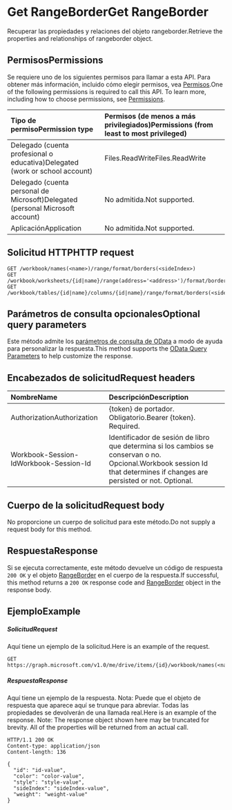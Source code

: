 # <a name="get-rangeborder"></a><span data-ttu-id="9de9b-101">Get RangeBorder</span><span class="sxs-lookup"><span data-stu-id="9de9b-101">Get RangeBorder</span></span>

<span data-ttu-id="9de9b-102">Recuperar las propiedades y relaciones del objeto rangeborder.</span><span class="sxs-lookup"><span data-stu-id="9de9b-102">Retrieve the properties and relationships of rangeborder object.</span></span>
## <a name="permissions"></a><span data-ttu-id="9de9b-103">Permisos</span><span class="sxs-lookup"><span data-stu-id="9de9b-103">Permissions</span></span>
<span data-ttu-id="9de9b-p101">Se requiere uno de los siguientes permisos para llamar a esta API. Para obtener más información, incluido cómo elegir permisos, vea [Permisos](../../../concepts/permissions_reference.md).</span><span class="sxs-lookup"><span data-stu-id="9de9b-p101">One of the following permissions is required to call this API. To learn more, including how to choose permissions, see [Permissions](../../../concepts/permissions_reference.md).</span></span>

|<span data-ttu-id="9de9b-106">Tipo de permiso</span><span class="sxs-lookup"><span data-stu-id="9de9b-106">Permission type</span></span>      | <span data-ttu-id="9de9b-107">Permisos (de menos a más privilegiados)</span><span class="sxs-lookup"><span data-stu-id="9de9b-107">Permissions (from least to most privileged)</span></span>              |
|:--------------------|:---------------------------------------------------------|
|<span data-ttu-id="9de9b-108">Delegado (cuenta profesional o educativa)</span><span class="sxs-lookup"><span data-stu-id="9de9b-108">Delegated (work or school account)</span></span> | <span data-ttu-id="9de9b-109">Files.ReadWrite</span><span class="sxs-lookup"><span data-stu-id="9de9b-109">Files.ReadWrite</span></span>    |
|<span data-ttu-id="9de9b-110">Delegado (cuenta personal de Microsoft)</span><span class="sxs-lookup"><span data-stu-id="9de9b-110">Delegated (personal Microsoft account)</span></span> | <span data-ttu-id="9de9b-111">No admitida.</span><span class="sxs-lookup"><span data-stu-id="9de9b-111">Not supported.</span></span>    |
|<span data-ttu-id="9de9b-112">Aplicación</span><span class="sxs-lookup"><span data-stu-id="9de9b-112">Application</span></span> | <span data-ttu-id="9de9b-113">No admitida.</span><span class="sxs-lookup"><span data-stu-id="9de9b-113">Not supported.</span></span> |

## <a name="http-request"></a><span data-ttu-id="9de9b-114">Solicitud HTTP</span><span class="sxs-lookup"><span data-stu-id="9de9b-114">HTTP request</span></span>
<!-- { "blockType": "ignored" } -->
```http
GET /workbook/names(<name>)/range/format/borders(<sideIndex>)
GET /workbook/worksheets/{id|name}/range(address='<address>')/format/borders(<sideIndex>)
GET /workbook/tables/{id|name}/columns/{id|name}/range/format/borders(<sideIndex>)
```
## <a name="optional-query-parameters"></a><span data-ttu-id="9de9b-115">Parámetros de consulta opcionales</span><span class="sxs-lookup"><span data-stu-id="9de9b-115">Optional query parameters</span></span>
<span data-ttu-id="9de9b-116">Este método admite los [parámetros de consulta de OData](http://developer.microsoft.com/en-us/graph/docs/overview/query_parameters) a modo de ayuda para personalizar la respuesta.</span><span class="sxs-lookup"><span data-stu-id="9de9b-116">This method supports the [OData Query Parameters](http://developer.microsoft.com/en-us/graph/docs/overview/query_parameters) to help customize the response.</span></span>

## <a name="request-headers"></a><span data-ttu-id="9de9b-117">Encabezados de solicitud</span><span class="sxs-lookup"><span data-stu-id="9de9b-117">Request headers</span></span>
| <span data-ttu-id="9de9b-118">Nombre</span><span class="sxs-lookup"><span data-stu-id="9de9b-118">Name</span></span>      |<span data-ttu-id="9de9b-119">Descripción</span><span class="sxs-lookup"><span data-stu-id="9de9b-119">Description</span></span>|
|:----------|:----------|
| <span data-ttu-id="9de9b-120">Authorization</span><span class="sxs-lookup"><span data-stu-id="9de9b-120">Authorization</span></span>  | <span data-ttu-id="9de9b-p102">{token} de portador. Obligatorio.</span><span class="sxs-lookup"><span data-stu-id="9de9b-p102">Bearer {token}. Required.</span></span> |
| <span data-ttu-id="9de9b-123">Workbook-Session-Id</span><span class="sxs-lookup"><span data-stu-id="9de9b-123">Workbook-Session-Id</span></span>  | <span data-ttu-id="9de9b-p103">Identificador de sesión de libro que determina si los cambios se conservan o no. Opcional.</span><span class="sxs-lookup"><span data-stu-id="9de9b-p103">Workbook session Id that determines if changes are persisted or not. Optional.</span></span>|

## <a name="request-body"></a><span data-ttu-id="9de9b-126">Cuerpo de la solicitud</span><span class="sxs-lookup"><span data-stu-id="9de9b-126">Request body</span></span>
<span data-ttu-id="9de9b-127">No proporcione un cuerpo de solicitud para este método.</span><span class="sxs-lookup"><span data-stu-id="9de9b-127">Do not supply a request body for this method.</span></span>

## <a name="response"></a><span data-ttu-id="9de9b-128">Respuesta</span><span class="sxs-lookup"><span data-stu-id="9de9b-128">Response</span></span>

<span data-ttu-id="9de9b-129">Si se ejecuta correctamente, este método devuelve un código de respuesta `200 OK` y el objeto [RangeBorder](../resources/rangeborder.md) en el cuerpo de la respuesta.</span><span class="sxs-lookup"><span data-stu-id="9de9b-129">If successful, this method returns a `200 OK` response code and [RangeBorder](../resources/rangeborder.md) object in the response body.</span></span>
## <a name="example"></a><span data-ttu-id="9de9b-130">Ejemplo</span><span class="sxs-lookup"><span data-stu-id="9de9b-130">Example</span></span>
##### <a name="request"></a><span data-ttu-id="9de9b-131">Solicitud</span><span class="sxs-lookup"><span data-stu-id="9de9b-131">Request</span></span>
<span data-ttu-id="9de9b-132">Aquí tiene un ejemplo de la solicitud.</span><span class="sxs-lookup"><span data-stu-id="9de9b-132">Here is an example of the request.</span></span>
<!-- {
  "blockType": "request",
  "name": "get_rangeborder"
}-->
```http
GET https://graph.microsoft.com/v1.0/me/drive/items/{id}/workbook/names(<name>)/range/format/borders(<sideIndex>)
```
##### <a name="response"></a><span data-ttu-id="9de9b-133">Respuesta</span><span class="sxs-lookup"><span data-stu-id="9de9b-133">Response</span></span>
<span data-ttu-id="9de9b-p104">Aquí tiene un ejemplo de la respuesta. Nota: Puede que el objeto de respuesta que aparece aquí se trunque para abreviar. Todas las propiedades se devolverán de una llamada real.</span><span class="sxs-lookup"><span data-stu-id="9de9b-p104">Here is an example of the response. Note: The response object shown here may be truncated for brevity. All of the properties will be returned from an actual call.</span></span>
<!-- {
  "blockType": "response",
  "truncated": true,
  "@odata.type": "microsoft.graph.rangeBorder"
} -->
```http
HTTP/1.1 200 OK
Content-type: application/json
Content-length: 136

{
  "id": "id-value",
  "color": "color-value",
  "style": "style-value",
  "sideIndex": "sideIndex-value",
  "weight": "weight-value"
}
```

<!-- uuid: 8fcb5dbc-d5aa-4681-8e31-b001d5168d79
2015-10-25 14:57:30 UTC -->
<!-- {
  "type": "#page.annotation",
  "description": "Get RangeBorder",
  "keywords": "",
  "section": "documentation",
  "tocPath": ""
}-->